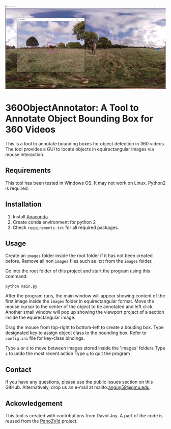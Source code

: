 ![Illustration](https://github.com/phananh1010/360-object-detection-annotation/blob/master/illustration.png?raw=true)

# 360ObjectAnnotator: A Tool to Annotate Object Bounding Box for 360 Videos

This is a tool to annotate bounding boxes for object detection in 360 videos. The tool provides a GUI to locate objects in equirectangular images via mouse interaction. 

## Requirements
This tool has been tested in Windows OS. It may not work on Linux. Python2 is required.


## Installation
1) Install [Anaconda](https://www.anaconda.com/products/distribution)
2) Create conda environment for python 2
3) Check `requirements.txt` for all required packages.

## Usage
Create an `images` folder inside the root folder if it has not been created before. Remove all non `images` files such as .txt from the `images` folder.

Go into the root folder of this project and start the program using this command:
```
python main.py
```
After the program runs, the main window will appear showing content of the first image inside the `images` folder in equirectangular format. Move the mouse cursor to the center of the object to be annotated and left click. Another small window will pop up showing the viewport project of a section inside the equirectangular image.

Drag the mouse from top-right to bottom-left to create a bouding box. Type designated key to assign object class to the bounding box. Refer to `config.ini` file for key-class bindings.

Type `a` or `d` to move between images stored inside the 'images' folders
Type `z` to undo the most recent action
Type `q` to quit the program

## Contact
If you have any questions, please use the public issues section on this GitHub. Alternatively, drop us an e-mail at mailto:anguy59@gmu.edu.

## Ackowledgement
This tool is created with contributions from David Joy. A part of the code is reused from the [Pano2Vid](https://github.com/sammy-su/Pano2Vid) project.

